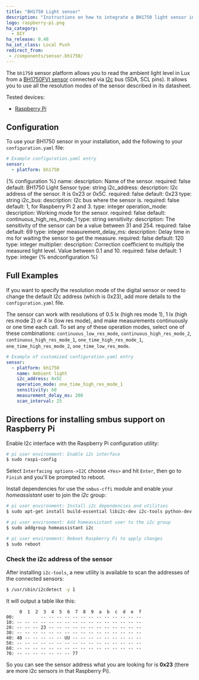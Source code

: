 ```yaml
---
title: "BH1750 Light sensor"
description: "Instructions on how to integrate a BH1750 light sensor into Home Assistant."
logo: raspberry-pi.png
ha_category:
  - DIY
ha_release: 0.48
ha_iot_class: Local Push
redirect_from:
 - /components/sensor.bh1750/
---
```


The `bh1750` sensor platform allows you to read the ambient light level in Lux from a [BH1750FVI sensor](http://cpre.kmutnb.ac.th/esl/learning/bh1750-light-sensor/bh1750fvi-e_datasheet.pdf) connected via [I2c](https://en.wikipedia.org/wiki/I²C) bus (SDA, SCL pins). It allows you to use all the resolution modes of the sensor described in its datasheet.

Tested devices:

- [Raspberry Pi](https://www.raspberrypi.org/)

## Configuration

To use your BH1750 sensor in your installation, add the following to your `configuration.yaml` file:

```yaml
# Example configuration.yaml entry
sensor:
  - platform: bh1750
```

{% configuration %}
name:
  description: Name of the sensor.
  required: false
  default: BH1750 Light Sensor
  type: string
i2c_address:
  description: I2c address of the sensor. It is 0x23 or 0x5C.
  required: false
  default: 0x23
  type: string
i2c_bus:
  description: I2c bus where the sensor is.
  required: false
  default: 1, for Raspberry Pi 2 and 3.
  type: integer
operation_mode:
  description: Working mode for the sensor.
  required: false
  default: continuous_high_res_mode_1
  type: string
sensitivity:
  description: The sensitivity of the sensor can be a value between 31 and 254.
  required: false
  default: 69
  type: integer
measurement_delay_ms:
  description: Delay time in ms for waiting the sensor to get the measure.
  required: false
  default: 120
  type: integer
multiplier:
  description: Correction coefficient to multiply the measured light level. Value between 0.1 and 10.
  required: false
  default: 1
  type: integer
{% endconfiguration %}

## Full Examples

If you want to specify the resolution mode of the digital sensor or need to change the default I2c address (which is 0x23), add more details to the `configuration.yaml` file.

The sensor can work with resolutions of 0.5 lx (high res mode 1), 1 lx (high res mode 2) or 4 lx (low res mode), and make measurements continuously or one time each call. To set any of these operation modes, select one of these combinations: `continuous_low_res_mode`, `continuous_high_res_mode_2`, `continuous_high_res_mode_1`, `one_time_high_res_mode_1`, `one_time_high_res_mode_2`, `one_time_low_res_mode`.

```yaml
# Example of customized configuration.yaml entry
sensor:
  - platform: bh1750
    name: Ambient light
    i2c_address: 0x5C
    operation_mode: one_time_high_res_mode_1
    sensitivity: 60
    measurement_delay_ms: 200
    scan_interval: 25
```

## Directions for installing smbus support on Raspberry Pi

Enable I2c interface with the Raspberry Pi configuration utility:

```bash
# pi user environment: Enable i2c interface
$ sudo raspi-config
```

Select `Interfacing options->I2C` choose `<Yes>` and hit `Enter`, then go to `Finish` and you'll be prompted to reboot.

Install dependencies for use the `smbus-cffi` module and enable your _homeassistant_ user to join the _i2c_ group:

```bash
# pi user environment: Install i2c dependencies and utilities
$ sudo apt-get install build-essential libi2c-dev i2c-tools python-dev libffi-dev

# pi user environment: Add homeassistant user to the i2c group
$ sudo addgroup homeassistant i2c

# pi user environment: Reboot Raspberry Pi to apply changes
$ sudo reboot
```

### Check the i2c address of the sensor

After installing `i2c-tools`, a new utility is available to scan the addresses of the connected sensors:

```bash
$ /usr/sbin/i2cdetect -y 1
```

It will output a table like this:

```text
     0  1  2  3  4  5  6  7  8  9  a  b  c  d  e  f
00:          -- -- -- -- -- -- -- -- -- -- -- -- --
10: -- -- -- -- -- -- -- -- -- -- -- -- -- -- -- --
20: -- -- -- 23 -- -- -- -- -- -- -- -- -- -- -- --
30: -- -- -- -- -- -- -- -- -- -- -- -- -- -- -- --
40: 40 -- -- -- -- -- UU -- -- -- -- -- -- -- -- --
50: -- -- -- -- -- -- -- -- -- -- -- -- -- -- -- --
60: -- -- -- -- -- -- -- -- -- -- -- -- -- -- -- --
70: -- -- -- -- -- -- -- 77
```

So you can see the sensor address what you are looking for is **0x23** (there are more i2c sensors in that Raspberry Pi).

